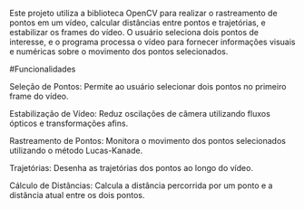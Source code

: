 Este projeto utiliza a biblioteca OpenCV para realizar o rastreamento de pontos em um vídeo, calcular distâncias entre pontos e trajetórias, e estabilizar os frames do vídeo. O usuário seleciona dois pontos de interesse, e o programa processa o vídeo para fornecer informações visuais e numéricas sobre o movimento dos pontos selecionados.

#Funcionalidades

Seleção de Pontos: Permite ao usuário selecionar dois pontos no primeiro frame do vídeo.

Estabilização de Vídeo: Reduz oscilações de câmera utilizando fluxos ópticos e transformações afins.

Rastreamento de Pontos: Monitora o movimento dos pontos selecionados utilizando o método Lucas-Kanade.

Trajetórias: Desenha as trajetórias dos pontos ao longo do vídeo.

Cálculo de Distâncias: Calcula a distância percorrida por um ponto e a distância atual entre os dois pontos.

